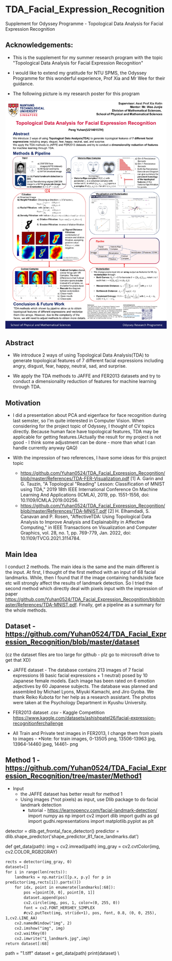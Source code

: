 # TDA_Facial_Expression_Recognition
Supplement for Odyssey Programme - Topological Data Analysis for Facial Expression Recognition

Acknowledgements:
----

- This is the supplement for my summer research program with the topic "Topological Data Analysis for Facial Expression Recognition"

- I would like to extend my gratitude for NTU SPMS, the Odyssey Programme for this wonderful experience, Prof Xia and Mr Wee for their guidance.

- The following picture is my research poster for this program


![images](https://github.com/Yuhan0524/TDA_Facial_Expression_Recognition/blob/master/poster_final.jpg)


Abstract
----
- We introduce 2 ways of using Topological Data Analysis(TDA) to generate topological features of 7 different facial expressions including angry, disgust, fear, happy, neutral, sad, and surprise. 

- We apply the TDA methods to JAFFE and FER2013 datasets and try to conduct a dimensionality reduction of features for machine learning through TDA. 

Motivation
----
- I did a presentation about PCA and eigenface for face recognition during last semster, so I'm quite interested in Computer Vision. 
  When considering for the project topic of Odyssey, I thought of CV topics directly.
  Because human face have topological features, TDA may be applicable for getting features.(Actually the result for my project is not good - I think some adjustment can be done - more than what I can handle currently anyway QAQ)

- With the impression of two references, I have some ideas for this project topic
  - https://github.com/Yuhan0524/TDA_Facial_Expression_Recognition/blob/master/References/TDA-FER-Visualization.pdf [1] A. Garin and G. Tauzin, "A Topological "Reading" Lesson: Classification of MNIST using TDA," 2019 18th IEEE International Conference On Machine Learning And Applications (ICMLA), 2019, pp. 1551-1556, doi: 10.1109/ICMLA.2019.00256.
  - https://github.com/Yuhan0524/TDA_Facial_Expression_Recognition/blob/master/References/TDA-MNIST.pdf [2] H. Elhamdadi, S. Canavan and P. Rosen, "AffectiveTDA: Using Topological Data Analysis to Improve Analysis and Explainability in Affective Computing," in IEEE Transactions on Visualization and Computer Graphics, vol. 28, no. 1, pp. 769-779, Jan. 2022, doi: 10.1109/TVCG.2021.3114784.
  
Main Idea
----
I conduct 2 methods. The main idea is the same and the main different is the input.
At first, I thought of the first method with an input of 68 facial landmarks. While, then I found that if the image containing hands/side face etc will strongly affect the results of landmark detection. So I tried the second method which directly deal with pixels input with the impression of paper https://github.com/Yuhan0524/TDA_Facial_Expression_Recognition/blob/master/References/TDA-MNIST.pdf. Finally, get a pipeline as a summary for the whole methods.

Dataset - https://github.com/Yuhan0524/TDA_Facial_Expression_Recognition/blob/master/dataset
----
(cz the dataset files are too large for github - plz go to mircrosoft drive to get that XD)

- JAFFE dataset - The database contains 213 images of 7 facial expressions (6 basic facial expressions + 1 neutral) posed by 10 Japanese female models. Each image has been rated on 6 emotion adjectives by 60 Japanese subjects. The database was planned and assembled by Michael Lyons, Miyuki Kamachi, and Jiro Gyoba. We thank Reiko Kubota for her help as a research assistant. The photos were taken at the Psychology Department in Kyushu University.

- FER2013 dataset .csv - Kaggle Competition https://www.kaggle.com/datasets/ashishpatel26/facial-expression-recognitionferchallenge

- All Train and Private test images in FER2013, I change them from pixels to images - *Note: for train images, 0-13505 png, 13506-13963 jpg, 13964-14460 jpeg, 14461- png

Method 1 - https://github.com/Yuhan0524/TDA_Facial_Expression_Recognition/tree/master/Method1
----
- Input
  - the JAFFE dataset has better result for method 1
  - Using images (*not pixels) as input, use Dlib package to do facial landmark detection
    - tutorial - https://learnopencv.com/facial-landmark-detection/
\
import numpy as np
import cv2
import dlib
import gudhi as gd
import gudhi.representations
import matplotlib.pyplot as plt

detector = dlib.get_frontal_face_detector()
predictor = dlib.shape_predictor('shape_predictor_81_face_landmarks.dat')

def get_data(path):
    img = cv2.imread(path)
    img_gray = cv2.cvtColor(img, cv2.COLOR_RGB2GRAY)
        
    rects = detector(img_gray, 0)
    dataset=[]
    for i in range(len(rects)):
        landmarks = np.matrix([[p.x, p.y] for p in predictor(img,rects[i]).parts()])
        for idx, point in enumerate(landmarks[:68]):
            pos =[point[0, 0], point[0, 1]]
            dataset.append(pos)
            cv2.circle(img, pos, 1, color=(0, 255, 0))
            font = cv2.FONT_HERSHEY_SIMPLEX
            #cv2.putText(img, str(idx+1), pos, font, 0.8, (0, 0, 255), 1,cv2.LINE_AA)
        cv2.namedWindow("img", 2)
        cv2.imshow("img", img)
        cv2.waitKey(0)
        cv2.imwrite("1_landmark.jpg",img)
    return dataset[:68]
path = "1.tiff"
dataset = get_data(path)
print(dataset)
\
    
  
  



